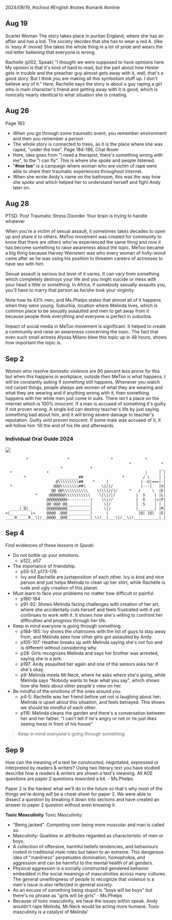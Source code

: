 2024/08/19, #school #English #notes #umarik #online 
## Aug 19
Scarlet Woman
	The story takes place in puritan England, where she has an affair and has a kid. The society decides that she has to wear a red A. (like in 'easy A' movie) She takes the whole thing in a lot of pride and wears the red letter believing that everyone is wrong.

Rachelle (p102, Speak)
	"I thought we were supposed to have opinions here. My opinion is that it's kind of hard to read, but the part about how Hester gets in trouble and the preacher guy almost gets away with it, well, that's a good story. But I think you are making all this symbolism stuff up. I don't believe any of it."
Here, Rachelle says the story is about a guy raping a girl who is main character's friend and getting away with it is good, which is ironically nearly identical to what situation she is creating.
## Aug 26
Page 183
- When you go through some traumatic event, you remember environment and then you remember a person
- The whole story is connected to trees, as it is the place where she was raped, "under the tree".
Page 184-186, Chat Room
- Here, idea goes from "i need a therapist, there's something wrong with me", to the "i can fly". This is where she *spoke* and people listened.
- "**#me too**" is a campaign where woman who are victim of rape were able to share their traumatic experiences throughout internet. 
- When she wrote Andy's name on the bathroom, this was the way how she *spoke* and which helped her to understand herself and fight Andy later on. 
## Aug 28
PTSD: Post Traumatic Stress Disorder
Your brain is trying to handle whatever 

When you're a victim of sexual assault, it sometimes takes decades to open up and share it to others. MeToo movement was created for community to know that there are others who've experienced the same thing and now it has become something to raise awareness about the topic. MeToo became a big thing because Harvey Weinstein was who every woman of holly-wood came after as he was using his position to threaten careers of actresses to have sex with him.

Sexual assault is serious but level of it varies. It can vary from something which completely destroys your life and you might suicide or mess with your head a little or something. In Africa, if somebody sexually assaults you, you'll have to marry that person as he/she took your virginity. 

Note how its 43% men, and Ms.Phelps states that almost all of it happens when they were young. 
Suburbia, location where Melinda lives, which is common place to be sexually assaulted and men to get away from it because people think everything and everyone is perfect in suburbia. 

Impact of social media in MeToo movement is significant. It helped to create a community and raise an awareness concerning the topic. The fact that even such small actress Alyssa Milano blew this topic up in 48 hours, shows how important the topic is.
## Sep 2
Women who resolve domestic violence are 80 percent less prone for this but when this happens in workplace, outside then MeToo is what happens. I will be constantly asking if something still happens. Whenever you watch red carpet things, people always ask women of what they are wearing and what they are wearing and if anything wrong with it, then something happens with her while men just come in suits. There isn't a place on the internet which is 100% innocent. If a man is accused of something it's guilty if not proven wrong. A single kid can destroy teacher's life by just saying something bad about him, and it will bring severe damage to teacher's reputation. Guilty until proven innocent. If some male was accused of it, it will follow him 'till the end of his life and afterwards. 
### Individual Oral Guide 2024
![](https://www.youtube.com/watch?v=nLg8bcCCXjU)

```
         *                 *                  *              *
                                                      *             *
                        *            *                             ___
  *               *                                          |     | |
        *              _________##                 *        / \    | |
                      @\\\\\\\\\##    *     |              |--U|===|-|
  *                  @@@\\\\\\\\##\       \|/|/            |---|   |H|
                    @@ @@\\\\\\\\\\\    \|\\|//|/     *   /     \  |E|
             *     @@@@@@@\\\\\\\\\\\    \|\|/|/         |  S    | |L|
                  @@@@@@@@@----------|    \\|//          |  O    |=|P|
       __         @@ @@@ @@__________|     \|/           |  S    | | |
  ____|_@|_       @@@@@@@@@__________|     \|/           |_______| |M|
=|__ _____ |=     @@@@ .@@@__________|      |             |@| |@|  |E|
____0_____0__\|/__@@@@__@@@__________|_\|/__|___\|/__\|/___________|_|_
```
## Sep 4
Find evidences of these lessons in *Speak*:
- Do not bottle up your emotions.
	- p122, p57
- The importance of friendship.
	- p55-57, p173-176
	- Ivy and Rachelle are juxtaposition of each other. Ivy is kind and nice person and just helps Melinda to clean up her shirt, while Rachelle is rude and ugly creation of this planet.
- Must learn to face your problems no matter how difficult or painful.
	- p180-184
	- p91-92: Shows Melinda facing challenges with creation of her art, where she accidentally cuts herself and feels frustrated with it yet continues to work with it. It shows how she's willing to confront her difficulties and progress through her life.
- Keep in mind everyone is going through something.
	- p184-185: Ivy shows the chatrooms with the list of guys to stay away from, and Melinda sees how other girls got assaulted by Andy.
	- p105-107: Heather breaks up with Melinda saying she's not fun and is different without considering why.
	- p28: Girls recognizes Melinda and says her brother was arrested, saying she is a jerk.
	- p197: Andy assaulted her again and one of the seniors asks her if she's okay.
	- p9: Melinda meets Mr.Neck, where he asks where she's going, while Melinda says "Nobody wants to hear what you say", which shows how she feels about other people's view on her.
- Be mindful of the emotions of the ones around you.
	- p4-5: Rachelle was her friend before yet not is laughing about her; Melinda is upset about this situation, and feels betrayed. This shows we should be mindful of each other.
	- p116: Melinda cleans the garden and there's a conversation between her and her father. "I can't tell if he's angry or not or he just likes seeing mess in front of his house"

> Keep in mind everyone's going through something
## Sep 9
How can the meaning of a text be constructed, negotiated, expressed or interpreted by readers & writers? Using two literary text you have studied describe how a readers & writers are shown a text's meaning. 
	All AOE questions are paper 2 questions reworded a bit. - Ms.Phelps

Paper 2 is the hardest what we'll do in the future so that's why most of the things we're doing will be a cheat-sheet for paper 2. We were able to dissect a question by breaking it down into sections and have created an answer to paper 2 question without even knowing it.

**Toxic Masculinity**
Toxic Masculinity: 
- "Being jacked". Competing over being more muscular and man is called so. 
- Masculinity: Qualities or attributes regarded as characteristic of men or boys.
- A collection of offensive, harmful beliefs tendencies, and behaviours rooted in traditional male roles but taken to an extreme. This dangerous idea of "manliness" perpetuates domination, homophobia, and aggression and can be harmful to the mental health of all genders.
- Physical aggression is a socially constructed gendered behavior embedded in the social meanings of masculinities across many cultures. The general unwillingness of people to recognize that violence is a men's issue is also reflected in general society.
- As an excuse of something being stupid is "boys will be boys" but there's no phrase as "girls will be girls" - Ms.Phelps
- Because of toxic masculinity, we have the issues within speak. Andy wouldn't rape Melinda, Mr.Neck would be acting more humane. Toxic masculinity is a catalyst of Melinda'
